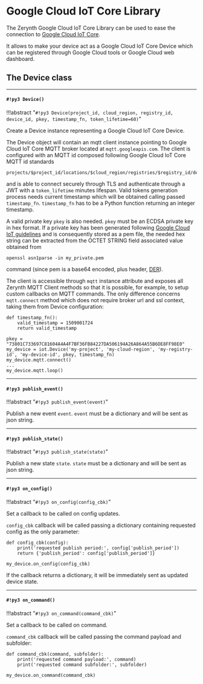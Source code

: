 # Google Cloud IoT Core Library

The Zerynth Google Cloud IoT Core Library can be used to ease the connection to [Google Cloud IoT Core](https://cloud.google.com/iot-core/).

It allows to make your device act as a Google Cloud IoT Core Device which can be registered through Google Cloud tools or Google Cloud web dashboard.

## The Device class


---
#### `#!py3 Device()`

!!!abstract "`#!py3 Device(project_id, cloud_region, registry_id, device_id, pkey, timestamp_fn, token_lifetime=60)`"

Create a Device instance representing a Google Cloud IoT Core Device.

The Device object will contain an mqtt client instance pointing to Google Cloud IoT Core MQTT broker located at `mqtt.googleapis.com`.
The client is configured with an MQTT id composed following Google Cloud IoT Core MQTT id standards

```
projects/$project_id/locations/$cloud_region/registries/$registry_id/devices/$device_id
```

and is able to connect securely through TLS and authenticate through a JWT with a `token_lifetime` minutes lifespan.
Valid tokens generation process needs current timestamp which will be obtained calling passed `timestamp_fn`.
`timestamp_fn` has to be a Python function returning an integer timestamp.

A valid private key `pkey` is also needed.
`pkey` must be an ECDSA private key in hex format.
If a private key has been generated following [Google Cloud IoT guidelines](https://cloud.google.com/iot/docs/how-tos/credentials/keys?hl=it#generating_an_es256_key)
and is consequently stored as a pem file, the needed hex string can be extracted from the OCTET STRING field associated value obtained from

```
openssl asn1parse -in my_private.pem
```

command (since pem is a base64 encoded, plus header, [DER](https://tools.ietf.org/html/rfc5915)).

The client is accessible through `mqtt` instance attribute and exposes all Zerynth MQTT Client methods so that it is possible, for example, to setup
custom callbacks on MQTT commands.
The only difference concerns `mqtt.connect` method which does not require broker url and ssl context, taking them from Device configuration:

```
def timestamp_fn():
    valid_timestamp = 1509001724
    return valid_timestamp

pkey = "73801C733697C81604A4A4F7BF36FB84227DA506194A26A864A55B6DE8FF98E0"
my_device = iot.Device('my-project', 'my-cloud-region', 'my-registry-id', 'my-device-id', pkey, timestamp_fn)
my_device.mqtt.connect()
...
my_device.mqtt.loop()
```


---
#### `#!py3 publish_event()`

!!!abstract "`#!py3 publish_event(event)`"

Publish a new event `event`.
`event` must be a dictionary and will be sent as json string.


---
#### `#!py3 publish_state()`

!!!abstract "`#!py3 publish_state(state)`"

Publish a new state `state`.
`state` must be a dictionary and will be sent as json string.


---
#### `#!py3 on_config()`

!!!abstract "`#!py3 on_config(config_cbk)`"

Set a callback to be called on config updates.

`config_cbk` callback will be called passing a dictionary containing requested config as the only parameter:

```
def config_cbk(config):
    print('requested publish period:', config['publish_period'])
    return {'publish_period': config['publish_period']}

my_device.on_config(config_cbk)
```

If the callback returns a dictionary, it will be immediately sent as updated device state.


---
#### `#!py3 on_command()`

!!!abstract "`#!py3 on_command(command_cbk)`"

Set a callback to be called on command.

`command_cbk` callback will be called passing the command payload and subfolder:

```
def command_cbk(command, subfolder):
    print('requested command payload:', command)
    print('requested command subfolder:', subfolder)

my_device.on_command(command_cbk)
```
